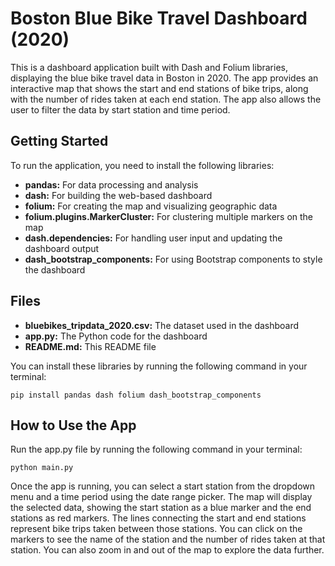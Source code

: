 # Boston Blue Bike Travel Dashboard (2020)

This is a dashboard application built with Dash and Folium libraries, displaying the blue bike travel data in Boston in 2020. The app provides an interactive map that shows the start and end stations of bike trips, along with the number of rides taken at each end station. The app also allows the user to filter the data by start station and time period.

## Getting Started

To run the application, you need to install the following libraries:

- **pandas:** For data processing and analysis
- **dash:** For building the web-based dashboard
- **folium:** For creating the map and visualizing geographic data
- **folium.plugins.MarkerCluster:** For clustering multiple markers on the map
- **dash.dependencies:** For handling user input and updating the dashboard output
- **dash_bootstrap_components:** For using Bootstrap components to style the dashboard

## Files

- **bluebikes_tripdata_2020.csv:** The dataset used in the dashboard
- **app.py:** The Python code for the dashboard
- **README.md:** This README file

You can install these libraries by running the following command in your terminal:

```
pip install pandas dash folium dash_bootstrap_components
```

## How to Use the App

Run the app.py file by running the following command in your terminal:
```
python main.py
```

Once the app is running, you can select a start station from the dropdown menu and a time period using the date range picker.
The map will display the selected data, showing the start station as a blue marker and the end stations as red markers. The lines connecting the start and end stations represent bike trips taken between those stations.
You can click on the markers to see the name of the station and the number of rides taken at that station.
You can also zoom in and out of the map to explore the data further.

